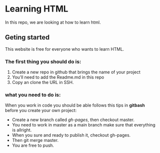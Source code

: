 # Learning HTML

In this repo, we are looking at how to learn html. 

## Geting started

This website is free for everyone who wants to learn HTML.

### The first thing you should do is:

1. Create a new repo in github that brings the name of your project 
1. You'll need to add the Readme.md in this repo
1. Copy an clone the URL in SSH.

### what you need to do is:

When you work in code you should be able follows this tips in **gitbash** before you create your own project:
* Create a new branch called *gh-pages*, then checkout master.
* You need to work in master as a main branch make sure that everything is allright.
* When you sure and ready to publish it, checkout gh-pages.
* Then git merge master.
* You are free to push.